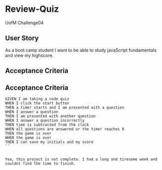 # Review-Quiz
UofM Challenge04
## User Story

As a boot camp student
I want to be able to study javaScript fundamentals and view my highscore.

## Acceptance Criteria
## Acceptance Criteria

```
GIVEN I am taking a code quiz
WHEN I click the start button
THEN a timer starts and I am presented with a question
WHEN I answer a question
THEN I am presented with another question
WHEN I answer a question incorrectly
THEN time is subtracted from the clock
WHEN all questions are answered or the timer reaches 0
THEN the game is over
WHEN the game is over
THEN I can save my initials and my score
``


Yea, this project is not complete. I had a long and tiresome week and couldnt find the time to finish.